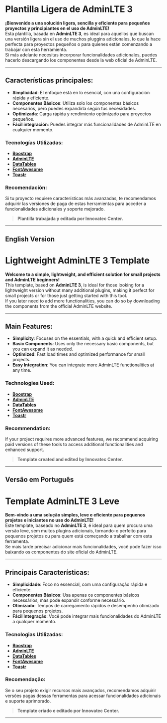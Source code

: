 
# Plantilla Ligera de AdminLTE 3

**¡Bienvenido a una solución ligera, sencilla y eficiente para pequeños proyectos y principiantes en el uso de AdminLTE!**  
Esta plantilla, basada en **AdminLTE 3**, es ideal para aquellos que buscan una versión ligera sin el uso de muchos pluggins adicionales, lo que la hace perfecta para proyectos pequeños o para quienes están comenzando a trabajar con esta herramienta.  
Si más adelante necesitas incorporar funcionalidades adicionales, puedes hacerlo descargando los componentes desde la web oficial de AdminLTE.

---

## Características principales:
- **Simplicidad**: El enfoque está en lo esencial, con una configuración rápida y eficiente.
- **Componentes Básicos**: Utiliza solo los componentes básicos necesarios, pero puedes expandirla según tus necesidades.
- **Optimizada**: Carga rápida y rendimiento optimizado para proyectos pequeños.
- **Fácil integración**: Puedes integrar más funcionalidades de AdminLTE en cualquier momento.
  
### Tecnologías Utilizadas:
- [**Boostrap**](https://getbootstrap.com/)
- [**AdminLTE**](https://adminlte.io/)
- [**DataTables**](https://datatables.net/)
- [**FontAwesome**](https://fontawesome.com/)
- [**Toastr**](https://codeseven.github.io/toastr/)

### Recomendación:
Si tu proyecto requiere características más avanzadas, te recomendamos adquirir las versiones de paga de estas herramientas para acceder a funcionalidades adicionales y soporte mejorado.

> **Plantilla trabajada y editada por Innovatec Center.**

---

## English Version

# Lightweight AdminLTE 3 Template

**Welcome to a simple, lightweight, and efficient solution for small projects and AdminLTE beginners!**  
This template, based on **AdminLTE 3**, is ideal for those looking for a lightweight version without many additional plugins, making it perfect for small projects or for those just getting started with this tool.  
If you later need to add more functionalities, you can do so by downloading the components from the official AdminLTE website.

---

## Main Features:
- **Simplicity**: Focuses on the essentials, with a quick and efficient setup.
- **Basic Components**: Uses only the necessary basic components, but you can expand it as needed.
- **Optimized**: Fast load times and optimized performance for small projects.
- **Easy Integration**: You can integrate more AdminLTE functionalities at any time.

### Technologies Used:
- [**Boostrap**](https://getbootstrap.com/)
- [**AdminLTE**](https://adminlte.io/)
- [**DataTables**](https://datatables.net/)
- [**FontAwesome**](https://fontawesome.com/)
- [**Toastr**](https://codeseven.github.io/toastr/)

### Recommendation:
If your project requires more advanced features, we recommend acquiring paid versions of these tools to access additional functionalities and enhanced support.

> **Template created and edited by Innovatec Center.**

---

## Versão em Português

# Template AdminLTE 3 Leve

**Bem-vindo a uma solução simples, leve e eficiente para pequenos projetos e iniciantes no uso do AdminLTE!**  
Este template, baseado no **AdminLTE 3**, é ideal para quem procura uma versão leve, sem muitos plugins adicionais, tornando-o perfeito para pequenos projetos ou para quem está começando a trabalhar com esta ferramenta.  
Se mais tarde precisar adicionar mais funcionalidades, você pode fazer isso baixando os componentes do site oficial do AdminLTE.

---

## Principais Características:
- **Simplicidade**: Foco no essencial, com uma configuração rápida e eficiente.
- **Componentes Básicos**: Usa apenas os componentes básicos necessários, mas pode expandir conforme necessário.
- **Otimizado**: Tempos de carregamento rápidos e desempenho otimizado para pequenos projetos.
- **Fácil Integração**: Você pode integrar mais funcionalidades do AdminLTE a qualquer momento.

### Tecnologias Utilizadas:
- [**Boostrap**](https://getbootstrap.com/)
- [**AdminLTE**](https://adminlte.io/)
- [**DataTables**](https://datatables.net/)
- [**FontAwesome**](https://fontawesome.com/)
- [**Toastr**](https://codeseven.github.io/toastr/)

### Recomendação:
Se o seu projeto exigir recursos mais avançados, recomendamos adquirir versões pagas dessas ferramentas para acessar funcionalidades adicionais e suporte aprimorado.

> **Template criado e editado por Innovatec Center.**

---
